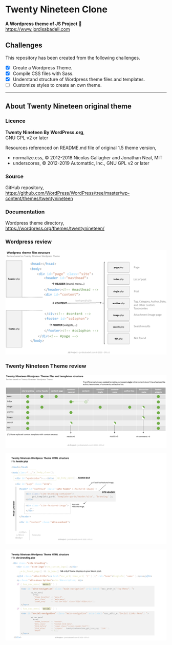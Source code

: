 # Twenty Nineteen Clone
**A Wordpress theme of JS Project** :rocket:  
https://www.jordisabadell.com

## Challenges
This repository has been created from the following challenges.

- [x] Create a Wordpress Theme.
- [x] Compile CSS files with Sass.
- [x] Understand structure of Wordpress theme files and templates.
- [ ] Customize styles to create an own theme.

---

## About Twenty Nineteen original theme

### Licence
**Twenty Nineteen By WordPress.org**,  
GNU GPL v2 or later  
  
Resources referenced on README.md file of original  1.5 theme version,
* normalize.css, © 2012-2018 Nicolas Gallagher and Jonathan Neal, MIT
* underscores, © 2012-2019 Automattic, Inc., GNU GPL v2 or later

### Source
GitHub repository,  
https://github.com/WordPress/WordPress/tree/master/wp-content/themes/twentynineteen

### Documentation
Wordpress theme directory,  
https://wordpress.org/themes/twentynineteen/

### Wordpress review

![Image description](/docs/wp-theme-files-structure.png)

### Twenty Nineteen Theme review

![Image description](/docs/twentynineteen-files-and-templates-structure.png)

![Image description](/docs/twentynineteen-html-structure-header_php.png)

![Image description](/docs/twentynineteen-html-structure-site_branding_php.png)
